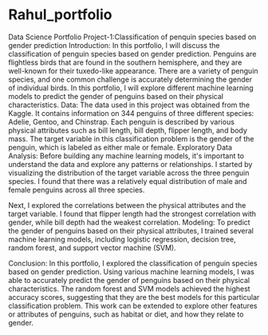 # Rahul_portfolio
Data Science Portfolio
Project-1:Classification of penquin species based on gender prediction
Introduction:
In this portfolio, I will discuss the classification of penguin species based on gender prediction. Penguins are flightless birds that are found in the southern hemisphere, and they are well-known for their tuxedo-like appearance. There are a variety of penguin species, and one common challenge is accurately determining the gender of individual birds. In this portfolio, I will explore different machine learning models to predict the gender of penguins based on their physical characteristics.
Data:
The data used in this project was obtained from the Kaggle. It contains information on 344 penguins of three different species: Adelie, Gentoo, and Chinstrap. Each penguin is described by various physical attributes such as bill length, bill depth, flipper length, and body mass. The target variable in this classification problem is the gender of the penguin, which is labeled as either male or female.
Exploratory Data Analysis:
Before building any machine learning models, it's important to understand the data and explore any patterns or relationships. I started by visualizing the distribution of the target variable across the three penguin species. I found that there was a relatively equal distribution of male and female penguins across all three species.

Next, I explored the correlations between the physical attributes and the target variable. I found that flipper length had the strongest correlation with gender, while bill depth had the weakest correlation.
Modeling:
To predict the gender of penguins based on their physical attributes, I trained several machine learning models, including logistic regression, decision tree, random forest, and support vector machine (SVM). 

Conclusion:
In this portfolio, I explored the classification of penguin species based on gender prediction. Using various machine learning models, I was able to accurately predict the gender of penguins based on their physical characteristics. The random forest and SVM models achieved the highest accuracy scores, suggesting that they are the best models for this particular classification problem. This work can be extended to explore other features or attributes of penguins, such as habitat or diet, and how they relate to gender.
